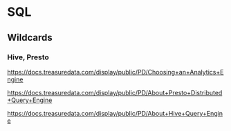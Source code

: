 # SQL

## Wildcards

### Hive, Presto

https://docs.treasuredata.com/display/public/PD/Choosing+an+Analytics+Engine<br>

https://docs.treasuredata.com/display/public/PD/About+Presto+Distributed+Query+Engine<br>

https://docs.treasuredata.com/display/public/PD/About+Hive+Query+Engine<br>

